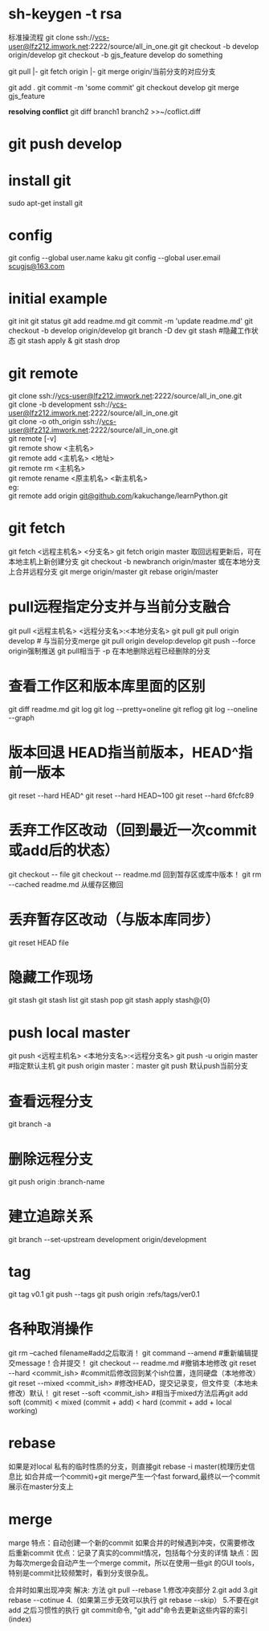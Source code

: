 sh-keygen -t rsa
=======================================================================
标准操流程
git clone ssh://vcs-user@lfz212.imwork.net:2222/source/all_in_one.git
git checkout -b develop origin/develop
git checkout -b gjs_feature develop
do something

git pull    |- git fetch origin
            |- git merge origin/当前分支的对应分支
            
git add .
git commit -m 'some commit'
git checkout develop
git merge gjs_feature

**resolving conflict**
git diff branch1 branch2 >>~/coflict.diff

git push develop
=======================================================================

# install git
sudo apt-get install git

# config
git config --global user.name kaku
git config --global user.email scugjs@163.com

# initial example
git init
git status
git add readme.md
git commit -m 'update readme.md'
git checkout -b develop origin/develop
git branch -D dev
git stash #隐藏工作状态
git stash apply & git stash drop

# git remote
git clone ssh://vcs-user@lfz212.imwork.net:2222/source/all_in_one.git  
git clone -b development ssh://vcs-user@lfz212.imwork.net:2222/source/all_in_one.git  
git clone -o oth_origin ssh://vcs-user@lfz212.imwork.net:2222/source/all_in_one.git  
git remote [-v]  
git remote show <主机名>  
git remote add <主机名> <地址>  
git remote rm <主机名>  
git remote rename <原主机名> <新主机名>  
eg:  
git remote add origin git@github.com/kakuchange/learnPython.git  

# git fetch
git fetch <远程主机名> <分支名>
git fetch origin master
取回远程更新后，可在本地主机上新创建分支
git checkout -b newbranch origin/master
或在本地分支上合并远程分支
git merge origin/master
git rebase origin/master

# pull远程指定分支并与当前分支融合
git pull <远程主机名> <远程分支名>:<本地分支名>
git pull
git pull origin develop  # 与当前分支merge
git pull origin develop:develop
git push --force origin强制推送
git pull相当于 -p 在本地删除远程已经删除的分支

# 查看工作区和版本库里面的区别
git diff readme.md
git log
git log --pretty=oneline
git reflog
git log --oneline --graph

# 版本回退 HEAD指当前版本，HEAD^指前一版本
git reset --hard HEAD^
git reset --hard HEAD~100
git reset --hard 6fcfc89

# 丢弃工作区改动（回到最近一次commit或add后的状态）
git checkout -- file
git checkout -- readme.md 回到暂存区或库中版本！
git rm --cached readme.md 从缓存区撤回
# 丢弃暂存区改动（与版本库同步）
git reset HEAD file
# 隐藏工作现场
git stash
git stash list
git stash pop
git stash apply stash@{0}

# push local master 
git push <远程主机名> <本地分支名>:<远程分支名>
git push -u origin master #指定默认主机
git push origin master：master
git push 默认push当前分支

# 查看远程分支
git branch -a

# 删除远程分支
git push origin :branch-name

# 建立追踪关系
git branch --set-upstream development origin/development

# tag
git tag v0.1
git push --tags
git push origin :refs/tags/ver0.1

# 各种取消操作
git rm –cached filename#add之后取消！
git command --amend #重新编辑提交message！合并提交！
git checkout -- readme.md #撤销本地修改
git reset --hard <commit_ish> #commit后修改回到某个ish位置，连同硬盘（本地修改）
git reset --mixed <commit_ish> #修改HEAD，提交记录变，但文件变（本地未修改）默认！
git reset --soft <commit_ish> #相当于mixed方法后再git add
soft (commit) < mixed (commit + add) < hard (commit + add + local working)

# rebase
如果是对local 私有的临时性质的分支，则直接git rebase -i master(梳理历史信息比
如合并成一个commit)+git merge产生一个fast forward,最终以一个commit展示在master分支上

# merge
marge 特点：自动创建一个新的commit
如果合并的时候遇到冲突，仅需要修改后重新commit
优点：记录了真实的commit情况，包括每个分支的详情
缺点：因为每次merge会自动产生一个merge commit，所以在使用一些git 的GUI tools，特别是commit比较频繁时，看到分支很杂乱。

合并时如果出现冲突
解决: 方法
git pull --rebase
1.修改冲突部分
2.git add
3.git rebase --cotinue
4.（如果第三步无效可以执行  git rebase --skip）
5.不要在git add 之后习惯性的执行 git commit命令, "git add"命令去更新这些内容的索引(index)
